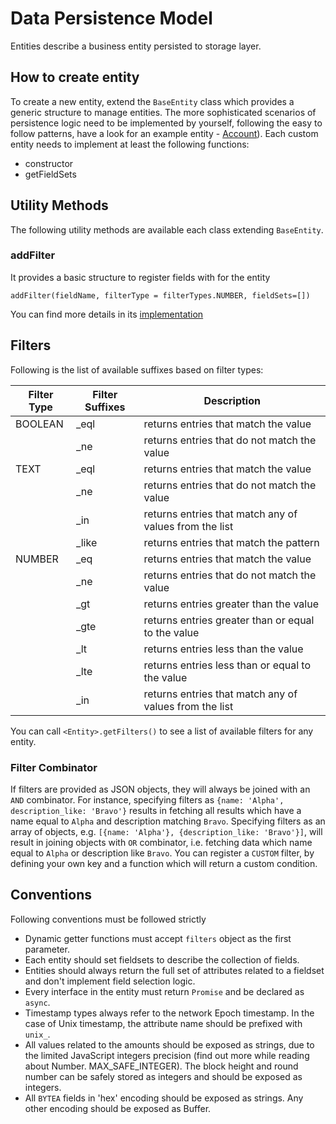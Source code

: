 # Data Persistence Model

Entities describe a business entity persisted to storage layer.

## How to create entity

To create a new entity, extend the `BaseEntity` class which provides a generic structure to manage entities. The more sophisticated scenarios of persistence logic need to be implemented by yourself, following the easy to follow patterns, have a look for an example entity - [Account](./entities/account.js)). Each custom entity needs to implement at least the following functions:

* constructor
* getFieldSets

## Utility Methods

The following utility methods are available each class extending `BaseEntity`.

### addFilter

It provides a basic structure to register fields with for the entity

```
addFilter(fieldName, filterType = filterTypes.NUMBER, fieldSets=[])
```

You can find more details in its [implementation](./entities/base_entity.js#L63)

## Filters

Following is the list of available suffixes based on filter types:

| Filter Type | Filter Suffixes | Description                                            |
| ----------- | --------------- | ------------------------------------------------------ |
| BOOLEAN     | \_eql           | returns entries that match the value                   |
|             | \_ne            | returns entries that do not match the value            |
| TEXT        | \_eql           | returns entries that match the value                   |
|             | \_ne            | returns entries that do not match the value            |
|             | \_in            | returns entries that match any of values from the list |
|             | \_like          | returns entries that match the pattern                 |
| NUMBER      | \_eq            | returns entries that match the value                   |
|             | \_ne            | returns entries that do not match the value            |
|             | \_gt            | returns entries greater than the value                 |
|             | \_gte           | returns entries greater than or equal to the value     |
|             | \_lt            | returns entries less than the value                    |
|             | \_lte           | returns entries less than or equal to the value        |
|             | \_in            | returns entries that match any of values from the list |

You can call `<Entity>.getFilters()` to see a list of available filters for any entity.

### Filter Combinator

If filters are provided as JSON objects, they will always be joined with an `AND` combinator. For instance, specifying filters as `{name: 'Alpha', description_like: 'Bravo'}` results in fetching all results which have a name equal to `Alpha` and description matching `Bravo`. Specifying filters as an array of objects, e.g. `[{name: 'Alpha'}, {description_like: 'Bravo'}]`, will result in joining objects with `OR` combinator, i.e. fetching data which name equal to `Alpha` or description like `Bravo`.
You can register a `CUSTOM` filter, by defining your own key and a function which will return a custom condition.

## Conventions

Following conventions must be followed strictly

* Dynamic getter functions must accept `filters` object as the first parameter.
* Each entity should set fieldsets to describe the collection of fields.
* Entities should always return the full set of attributes related to a fieldset and don't implement field selection logic.
* Every interface in the entity must return `Promise` and be declared as `async`.
* Timestamp types always refer to the network Epoch timestamp. In the case of Unix timestamp, the attribute name should be prefixed with `unix_`.
* All values related to the amounts should be exposed as strings, due to the limited JavaScript integers precision (find out more while reading about Number. MAX_SAFE_INTEGER). The block height and round number can be safely stored as integers and should be exposed as integers.
* All `BYTEA` fields in 'hex' encoding should be exposed as strings. Any other encoding should be exposed as Buffer.
